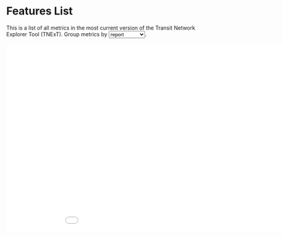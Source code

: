 Features List
=========

This is a list of all metrics in the most current version of the Transit Network Explorer Tool (TNExT).
Group metrics by <select onchange="$('iframe').attr('src', '../../TNAtoolAPI-Webapp/Metrics.html?&flag='+$(this).val());">
	<option value="reportsJson">report</option>	
	<option value="metricsJson">metric name</option>	
	</select>.

<iframe src="../../TNAtoolAPI-Webapp/Metrics.html?&flag=reportsJson" class="noScrolling" width="1000" height="500" frameborder="0" scrolling="auto"  style="margin:0 auto;display:block;float:left;" ></iframe>